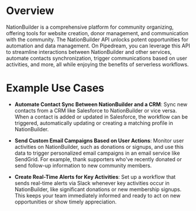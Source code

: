 # Overview

NationBuilder is a comprehensive platform for community organizing, offering tools for website creation, donor management, and communication with the community. The NationBuilder API unlocks potent opportunities for automation and data management. On Pipedream, you can leverage this API to streamline interactions between NationBuilder and other services, automate contacts synchronization, trigger communications based on user activities, and more, all while enjoying the benefits of serverless workflows.

# Example Use Cases

- **Automate Contact Sync Between NationBuilder and a CRM**: Sync new contacts from a CRM like Salesforce to NationBuilder or vice versa. When a contact is added or updated in Salesforce, the workflow can be triggered, automatically updating or creating a matching profile in NationBuilder.

- **Send Custom Email Campaigns Based on User Actions**: Monitor user activities on NationBuilder, such as donations or signups, and use this data to trigger personalized email campaigns in an email service like SendGrid. For example, thank supporters who've recently donated or send follow-up information to new community members.

- **Create Real-Time Alerts for Key Activities**: Set up a workflow that sends real-time alerts via Slack whenever key activities occur in NationBuilder, like significant donations or new membership signups. This keeps your team immediately informed and ready to act on new opportunities or show timely appreciation.
